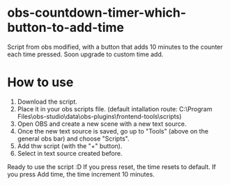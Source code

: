# obs-countdown-timer-which-button-to-add-time
Script from obs modified, with a button that adds 10 minutes to the counter each time pressed.
Soon upgrade to custom time add.

# How to use
1. Download the script.
2. Place it in your obs scripts file. (default intallation route: C:\Program Files\obs-studio\data\obs-plugins\frontend-tools\scripts)
3. Open OBS and create a new scene with a new text source.
4. Once the new text source is saved, go up to "Tools" (above on the general obs bar) and choose "Scripts".
5. Add thw script (with the "+" button).
6. Select in text source created before.

Ready to use the script :D
If you press reset, the time resets to default.
If you press Add time, the time increment 10 minutes.
